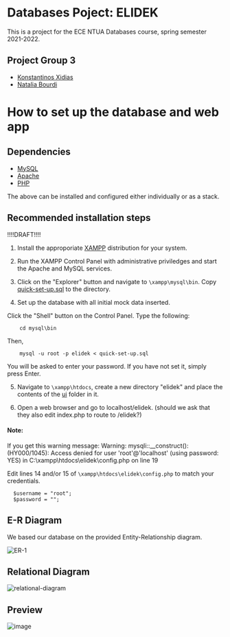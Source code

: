 # Databases Poject: ELIDEK
This is a project for the ECE NTUA Databases course, spring semester 2021-2022.
## Project Group 3

- [Konstantinos Xidias](https://github.com/xidias)
- [Natalia Bourdi](https://github.com/nbourdi)


# How to set up the database and web app

## Dependencies

- [MySQL](https://www.mysql.com/)
- [Apache](https://httpd.apache.org/)
- [PHP](https://www.php.net/)

The above can be installed and configured either individually or as a stack. 

## Recommended installation steps
!!!!DRAFT!!!!
1. Install the approporiate [XAMPP](https://www.apachefriends.org/download.html) distribution for your system.

2. Run the XAMPP Control Panel with administrative priviledges and start the Apache and MySQL services.

3. Click on the "Explorer" button and navigate to `\xampp\mysql\bin`. Copy [quick-set-up.sql](https://github.com/evitapp/db-3/blob/main/quick-set-up.sql) to the directory.

4. Set up the database with all initial mock data inserted.

  Click the "Shell" button on the Control Panel. Type the following:
  ```
      cd mysql\bin
  ```
  Then,
  ```
      mysql -u root -p elidek < quick-set-up.sql 
  ```
  You will be asked to enter your password. If you have not set it, simply press Enter.

5. Navigate to `\xampp\htdocs`, create a new directory "elidek" and place the contents of the [ui](https://github.com/evitapp/db-3/tree/main/ui) folder in it.

6. Open a web browser and go to localhost/elidek.      (should we ask that they also edit index.php to route to /elidek?)
    
#### Note: 
If you get this warning message:
Warning: mysqli::__construct(): (HY000/1045): Access denied for user 'root'@'localhost' (using password: YES) in C:\xampp\htdocs\elidek\config.php on line 19

Edit lines 14 and/or 15 of `\xampp\htdocs\elidek\config.php` to match your credentials.
```
  $username = "root";
  $password = "";
  ```
  
## E-R Diagram
We based our database on the provided Entity-Relationship diagram.

![ER-1](https://user-images.githubusercontent.com/62358292/167364488-d679b6a8-589a-40bd-bbab-b67a8d6aa3df.png)

## Relational Diagram

![relational-diagram](https://user-images.githubusercontent.com/62358292/171855701-8056b0ec-985a-40ca-83a4-62c9870b2f24.png)

## Preview
![image](https://user-images.githubusercontent.com/62358292/172023949-9c32323f-ad0b-40f3-81fb-e5d90e1f4f6c.png)

